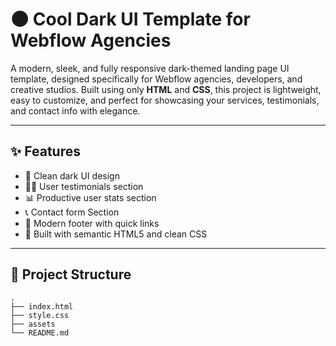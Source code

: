 # 🌑 Cool Dark UI Template for Webflow Agencies

A modern, sleek, and fully responsive dark-themed landing page UI template, designed specifically for Webflow agencies, developers, and creative studios. Built using only **HTML** and **CSS**, this project is lightweight, easy to customize, and perfect for showcasing your services, testimonials, and contact info with elegance.

---

## ✨ Features

- 🎨 Clean dark UI design
- 🧑‍💼 User testimonials section
- 📊 Productive user stats section
- 📞 Contact form Section
- 🦶 Modern footer with quick links
- 🧠 Built with semantic HTML5 and clean CSS

---

## 🚀 Project Structure

```plaintext
.
├── index.html
├── style.css
├── assets
└── README.md
